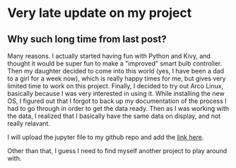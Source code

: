 # Very late update on my project

## Why such long time from last post?
Many reasons. I actually started having fun with Python and Kivy, and thought it would be super fun to make a "improved" smart bulb controller. Then my daughter decided
to come into this world (yes, I have been a dad to a girl for a week now), which is really happy times for me, but gives very limited time to work on this project. 
Finally, I decided to try out Arco Linux, basically because I was very interested in using it. While installing the new OS, I figured out that I forgot to back up my 
documentation of the process I had to go through in order to get the data ready. Then as I was working with the data, I realized that I basically have the same data 
on display, and not really relavant. 

I will upload the jupyter file to my github repo and add the [link here](https://github.com/olividir/Small_linear_regression). 

Other than that, I guess I need to find myself another project to play around with. 
